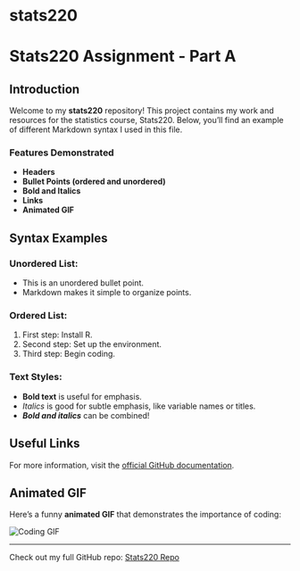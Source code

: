 # stats220
# Stats220 Assignment - Part A

## Introduction

Welcome to my **stats220** repository! This project contains my work and resources for the statistics course, Stats220. Below, you’ll find an example of different Markdown syntax I used in this file.

### Features Demonstrated

- **Headers**  
- **Bullet Points (ordered and unordered)**  
- **Bold and Italics**  
- **Links**  
- **Animated GIF**

## Syntax Examples

### Unordered List:
- This is an unordered bullet point.
- Markdown makes it simple to organize points.

### Ordered List:
1. First step: Install R.
2. Second step: Set up the environment.
3. Third step: Begin coding.

### Text Styles:

- **Bold text** is useful for emphasis.
- _Italics_ is good for subtle emphasis, like variable names or titles.
- **_Bold and italics_** can be combined!

## Useful Links

For more information, visit the [official GitHub documentation](https://docs.github.com/en/github/writing-on-github/basic-writing-and-formatting-syntax).

## Animated GIF

Here’s a funny **animated GIF** that demonstrates the importance of coding:

![Coding GIF](https://media.giphy.com/media/l3q2K5ji0puGuxc5y/giphy.gif)

---
Check out my full GitHub repo: [Stats220 Repo](https://github.com/Vanborich/stats220)

